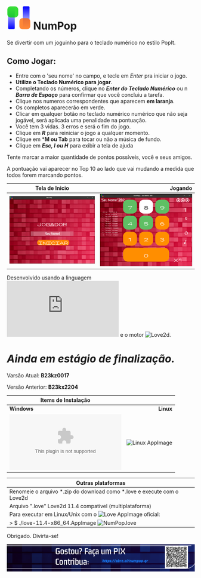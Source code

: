 
# <img src="https://raw.githubusercontent.com/andryeltj/NumPop/main/res/NumPop.png" width="64" height="64" /> NumPop

Se divertir com um joguinho para o teclado numérico no estilo PopIt.

## Como Jogar:
 - Entre com o 'seu nome' no campo, e tecle em *Enter* pra iniciar o jogo.
 - **Utilize o Teclado Numérico para jogar**.
 - Completando os números, clique no ***Enter do Teclado Numérico*** ou n ***Barra de Espaço*** para confirmar que você concluiu a tarefa.
 - Clique nos numeros correspondentes que aparecem **em laranja**.
 - Os completos aparecerão em verde.
 - Clicar em qualquer botão no teclado numérico numérico que não seja jogável, será aplicada uma penalidade na pontuação.
 - Você tem 3 vidas. 3 erros e será o fim do jogo.
 - Clique em ***R*** para reiniciar o jogo a qualquer momento.
 - Clique em ***M ou Tab** para tocar ou não a música de fundo.
 - Clique em ***Esc, I ou H*** para exibir a tela de ajuda

Tente marcar a maior quantidade de pontos possíveis, você e seus amigos.

A pontuação vai aparecer no Top 10 ao lado que vai mudando a medida que todos forem marcando pontos.

| Tela de Inicio | Jogando |
| ------------- | -------------:|
| ![300x256](https://raw.githubusercontent.com/andryeltj/NumPop/main/res/NumPopShow.png) | ![300x256](https://raw.githubusercontent.com/andryeltj/NumPop/main/res/NumPopPlay.png) |

Desenvolvido usando a linguagem ![Lua](https://www.lua.org/docs.html) e o motor ![Love2d](https://love2d.org/).

# ***Ainda em estágio de finalização.***

Varsão Atual: **B23kz0017**

Versão Anterior: **B23kx2204**

| Items de Instalação ||
| ---------- | ----------:|
| **Windows** | **Linux** |
| ![Windows x64 installer](https://github.com/andryeltj/NumPop/releases/download/NumPop/NumPop-Installer.exe) | ![Linux AppImage](https://github.com/andryeltj/NumPop/releases/download/NumPop/NumPop-x86_64.AppImage) |

| Outras plataformas |
| ---------- |
| Renomeie o arquivo *.zip do download como *.love e execute com o Love2d |
| Arquivo ".love" Love2d 11.4  compatível (multiplataforma)| |
| Para executar em Linux/Unix com o ![Love AppImage oficial](https://github.com/love2d/love/releases/download/11.4/love-11.4-x86_64.AppImage): |
| > $ ./love-11.4-x86_64.AppImage ![NumPop.love](https://github.com/andryeltj/NumPop/releases/download/NumPop/NumPop.love) |


Obrigado. Divirta-se!



 [![Gostou? Contribua](https://raw.githubusercontent.com/andryeltj/NumPop/main/res/PIX-NumPop.png)](https://abre.ai/numpop-qr)
